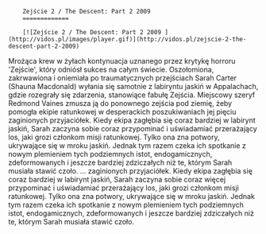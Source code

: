 
        Zejście 2 / The Descent: Part 2 2009 
        =============
        
        [![Zejście 2 / The Descent: Part 2 2009 ](http://vidos.pl/images/player.gif)](http://vidos.pl/zejscie-2-the-descent-part-2-2009)
        
        
 Mrożąca krew w żyłach kontynuacja uznanego przez krytykę horroru 'Zejście', który odniósł sukces na całym świecie. Oszołomiona, zakrwawiona i oniemiała po traumatycznych przejściach Sarah Carter (Shauna Macdonald) wyłania się samotnie z labiryntu jaskiń w Appalachach, gdzie rozegrały się zdarzenia, stanowiące fabułę Zejścia. Miejscowy szeryf Redmond Vaines zmusza ją do ponownego zejścia pod ziemię, żeby pomogła ekipie ratunkowej w desperackich poszukiwaniach jej pięciu zaginionych przyjaciółek. Kiedy ekipa zagłębia się coraz bardziej w labirynt jaskiń, Sarah zaczyna sobie coraz  przypominać i uświadamiać przerażający los, jaki grozi członkom misji ratunkowej. Tylko ona zna potwory, ukrywające się w mroku jaskiń. Jednak tym razem czeka ich spotkanie z nowym plemieniem tych podziemnych istot, endogamicznych, zdeformowanych i jeszcze bardziej zdziczałych niż te, którym Sarah musiała stawić czoło.  ... zaginionych przyjaciółek. Kiedy ekipa zagłębia się coraz bardziej w labirynt jaskiń, Sarah zaczyna sobie coraz więcej przypominać i uświadamiać przerażający los, jaki grozi członkom misji ratunkowej. Tylko ona zna potwory, ukrywające się w mroku jaskiń. Jednak tym razem czeka ich spotkanie z nowym plemieniem tych podziemnych istot, endogamicznych, zdeformowanych i jeszcze bardziej zdziczałych niż te, którym Sarah musiała stawić czoło.
    
